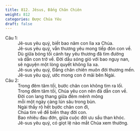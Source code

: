 ```yaml
---
title: 812. Jêsus, Đấng Chăn Chiên
weight: 812
categories: Được Chúa Yêu
draft: false
---
```

<dl><dt>Câu 1:</dt><dd data-verse="1">Jê-sus yêu quý, biết bao năm con lìa xa Chúa. <br/>Jê-sus yêu quý, vẫn thương yêu mong tiếp đón con về. <br/>Dù giữa bóng tối cánh tay yêu thương đã tìm đường <br/>và dẫn con trở về. Đời dẫu sóng gió với bao nguy nan, <br/>sẽ nguyện một lòng quyết không lìa xa. <br/>Jê-sus yêu quý, Đấng chăn chiên muôn đời thương mến. <br/>Jê-sus yêu quý, ước mong con ở mãi bên Ngài. </dd><dt>Câu 2:</dt><dd data-verse="2">Trong đêm tăm tối, bước chân con không tìm ra lối. <br/>Trong đêm tăm tối, Chúa yêu con nên đã dẫn con về. <br/>Đời con lang thang giữa đêm mênh mông <br/>mỗi một ngày càng lún sâu trong bùn. <br/>Ngài thấy rõ hết bước chân con đi, <br/>Chúa tìm về để biến thay đời con. <br/>Bao nhiêu đau đớn, giữa cuộc đời ưu sầu than khóc. <br/>Jê-sus yêu quý, có giọt lệ nào mắt Chúa xem thường. </dd></dl>
